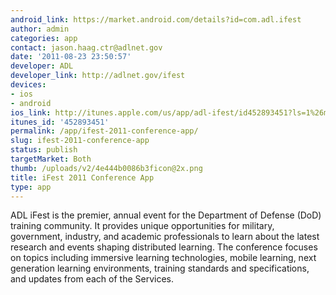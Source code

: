 ```yaml
---
android_link: https://market.android.com/details?id=com.adl.ifest
author: admin
categories: app
contact: jason.haag.ctr@adlnet.gov
date: '2011-08-23 23:50:57'
developer: ADL
developer_link: http://adlnet.gov/ifest
devices: 
- ios
- android
ios_link: http://itunes.apple.com/us/app/adl-ifest/id452893451?ls=1%26mt=8
itunes_id: '452893451'
permalink: /app/ifest-2011-conference-app/
slug: ifest-2011-conference-app
status: publish
targetMarket: Both
thumb: /uploads/v2/4e444b0086b3ficon@2x.png
title: iFest 2011 Conference App
type: app
---
```


ADL iFest is the premier, annual event for the Department of Defense (DoD) training community. It provides unique opportunities for military, government, industry, and academic professionals to learn about the latest research and events shaping distributed learning. The conference focuses on topics including immersive learning technologies, mobile learning, next generation learning environments, training standards and specifications, and updates from each of the Services. 